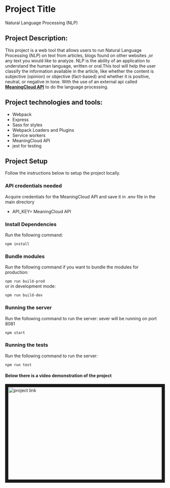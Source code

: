 # Project Title
Natural Language Processing (NLP) 

## Project Description:
 This project is a web tool that allows users to run Natural Language Processing (NLP) on text from articles, blogs found on other websites ,or any text you would like to analyze. NLP is the ability of an application to understand the human language, written or oral.This tool will help the user classify the information available in the article, like whether the content is subjective (opinion) or objective (fact-based) and whether it is positive, neutral, or negative in tone.
With the use of an external api called [**MeaningCloud API**](https://www.meaningcloud.com/products/sentiment-analysis) to do the language processing.

## Project technologies and tools:
- Webpack
- Express
- Sass for styles
- Webpack Loaders and Plugins
- Service workers
- MeaningCloud API
- jest for testing

## Project Setup
Follow the instructions below to setup the project locally.
### API credentials needed
Acquire credentials for the MeaningCloud API and save it in .env file in the main directory
* API_KEY= MeaningCloud API

### Install Dependencies
Run the following command:

```npm install```
### Bundle modules
Run the following command if you want to bundle the modules for production:

```npm run build-prod```<br>
or in development mode:

```npm run build-dev```
### Running the server
Run the following command to run the server:
sever will be running on port 8081

```npm start```
### Running the tests
Run the following command to run the server:

```npm run test```
<br>

#### Below there is a video demonstration of the project<br>

<a href="https://youtu.be/a8AtTwfbQ3M
" target="_blank"><img src="http://img.youtube.com/vi/a8AtTwfbQ3M/0.jpg" 
alt="project link" width="500" height="300" border="10" /></a>

